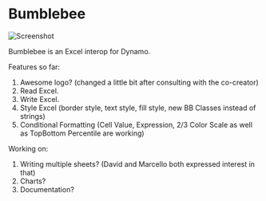 Bumblebee
============

![Screenshot](http://archi-lab.net/wp-content/uploads/2015/05/bumblebee_icons-041.png?width=600)


Bumblebee is an Excel interop for Dynamo. 

Features so far:

1. Awesome logo? (changed a little bit after consulting with the co-creator)
2. Read Excel. 
3. Write Excel.
4. Style Excel (border style, text style, fill style, new BB Classes instead of strings)
5. Conditional Formatting (Cell Value, Expression, 2/3 Color Scale as well as TopBottom Percentile are working)

Working on:

1. Writing multiple sheets? (David and Marcello both expressed interest in that)
2. Charts? 
3. Documentation?
